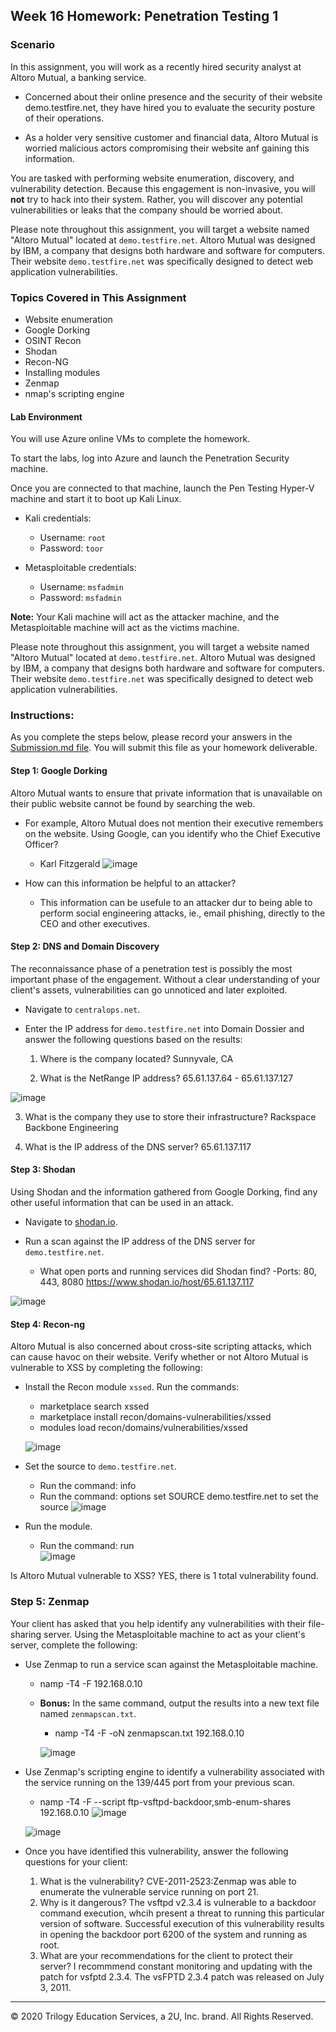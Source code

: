 ## Week 16 Homework: Penetration Testing 1

### Scenario

In this assignment, you will work as a recently hired security analyst at Altoro Mutual, a banking service. 

 - Concerned about their online presence and the security of their website demo.testfire.net, they have hired you to evaluate the security posture of their operations. 
 
 - As a holder very sensitive customer and financial data, Altoro Mutual is worried malicious actors compromising their website anf gaining this information. 

You are tasked with performing website enumeration, discovery, and vulnerability detection. Because this engagement is non-invasive, you will **not** try to hack into their system. Rather, you will discover any potential vulnerabilities or leaks that the company should be worried about. 

Please note throughout this assignment, you will target a website named "Altoro Mutual" located at `demo.testfire.net`. Altoro Mutual was designed by IBM, a company that designs both hardware and software for computers. Their website `demo.testfire.net` was specifically designed to detect web application vulnerabilities.


### Topics Covered in This Assignment

- Website enumeration
- Google Dorking
- OSINT Recon
- Shodan
- Recon-NG
- Installing modules
- Zenmap
- nmap's scripting engine

#### Lab Environment

You will use Azure online VMs to complete the homework. 

To start the labs, log into Azure and launch the Penetration Security machine.

Once you are connected to that machine, launch the Pen Testing Hyper-V machine and start it to boot up Kali Linux.

- Kali credentials:
  - Username: `root`
  - Password: `toor`
  
- Metasploitable credentials:
  - Username: `msfadmin`
  - Password: `msfadmin`

**Note:** Your Kali machine will act as the attacker machine, and the Metasploitable machine will act as the victims machine. 

Please note throughout this assignment, you will target a website named "Altoro Mutual" located at `demo.testfire.net`. Altoro Mutual was designed by IBM, a company that designs both hardware and software for computers. Their website `demo.testfire.net` was specifically designed to detect web application vulnerabilities.


### Instructions:

As you complete the steps below, please record your answers in the [Submission.md file](SubmissionFile.md). You will submit this file as your homework deliverable.

#### Step 1: Google Dorking

Altoro Mutual wants to ensure that private information that is unavailable on their public website cannot be found by searching the web. 

- For example, Altoro Mutual does not mention their executive remembers on the website. Using Google, can you identify who the Chief Executive Officer?
  - Karl Fitzgerald
  ![image](https://user-images.githubusercontent.com/93744925/161839236-60d93753-db6f-4bf1-acf3-dabba6751ef7.png)

- How can this information be helpful to an attacker?
  - This information can be usefule to an attacker dur to being able to perform social engineering attacks, ie., email phishing, directly to the CEO and other executives.

#### Step 2: DNS and Domain Discovery

The reconnaissance phase of a penetration test is possibly the most important phase of the engagement. Without a clear understanding of your client's assets, vulnerabilities can go unnoticed and later exploited. 

- Navigate to `centralops.net`. 

- Enter the IP address for `demo.testfire.net` into Domain Dossier and answer the following questions based on the results:

  1. Where is the company located? 
    Sunnyvale, CA

  2. What is the NetRange IP address? 
    65.61.137.64 - 65.61.137.127

![image](https://user-images.githubusercontent.com/93744925/161836947-c84d2689-5bca-4f45-9f85-1482064f928c.png)

  3. What is the company they use to store their infrastructure? 
  Rackspace Backbone Engineering
  
  4. What is the IP address of the DNS server? 
  65.61.137.117

#### Step 3: Shodan

Using Shodan and the information gathered from Google Dorking, find any other useful information that can be used in an attack.

- Navigate to [shodan.io](https://www.shodan.io/). 

- Run a scan against the IP address of the DNS server for `demo.testfire.net`. 

  - What open ports and running services did Shodan find? 
   -Ports: 80, 443, 8080 https://www.shodan.io/host/65.61.137.117 
   
![image](https://user-images.githubusercontent.com/93744925/161837776-4d770163-e72c-40b6-8654-2b142483f771.png)

#### Step 4: Recon-ng

Altoro Mutual is also concerned about cross-site scripting attacks, which can cause havoc on their website. Verify whether or not Altoro Mutual is vulnerable to XSS by completing the following:

- Install the Recon module `xssed`. Run the commands:
     - marketplace search xssed
     - marketplace install recon/domains-vulnerabilities/xssed
     - modules load recon/domains/vulnerabilities/xssed
   
  ![image](https://user-images.githubusercontent.com/93744925/161839474-02e0da8c-0c8f-48f7-a4a2-2df5935084b5.png)

- Set the source to `demo.testfire.net`. 
  - Run the command: info
  - Run the command: options set SOURCE demo.testfire.net to set the source
![image](https://user-images.githubusercontent.com/93744925/161840132-ff09c627-c225-4db4-b2c8-d5d344b0b371.png)

- Run the module.
  - Run the command: run  
![image](https://user-images.githubusercontent.com/93744925/161840435-9f31013b-f8bf-4c84-bd19-07a2b7d64ad6.png)


Is Altoro Mutual vulnerable to XSS? YES, there is 1 total vulnerability found.

### Step 5: Zenmap

Your client has asked that you help identify any vulnerabilities with their file-sharing server. Using the Metasploitable machine to act as your client's server, complete the following:

- Use Zenmap to run a service scan against the Metasploitable machine.
  - namp -T4 -F 192.168.0.10
   
  
  - **Bonus:** In the same command, output the results into a new text file named `zenmapscan.txt`. 
    - namp -T4 -F -oN zenmapscan.txt 192.168.0.10 

    ![image](https://user-images.githubusercontent.com/93744925/161841485-de449cd3-c308-4da3-a1e8-15dfc80bf0e8.png)

- Use Zenmap's scripting engine to identify a vulnerability associated with the service running on the 139/445 port from your previous scan.
  - namp -T4 -F --script ftp-vsftpd-backdoor,smb-enum-shares 192.168.0.10
  ![image](https://user-images.githubusercontent.com/93744925/161841335-d7416df0-4738-4ea3-ace9-a212518e7be9.png)

  ![image](https://user-images.githubusercontent.com/93744925/161841234-976e4381-4551-420d-bc33-859dd0607dee.png)


- Once you have identified this vulnerability, answer the following questions for your client:
  1. What is the vulnerability? CVE-2011-2523:Zenmap was able to enumerate the vulnerable service running on port 21.  
  2. Why is it dangerous? The vsftpd v2.3.4 is vulnerable to a backdoor command execution, whcih present a threat to running this particular version of software. Successful execution of this vulnerability results in opening the backdoor port 6200 of the system and running as root.
  4. What are your recommendations for the client to protect their server? I recommmend constant monitoring and updating with the patch for vsfptd 2.3.4.  The vsFPTD 2.3.4 patch was released on July 3, 2011.
---
© 2020 Trilogy Education Services, a 2U, Inc. brand. All Rights Reserved.  

